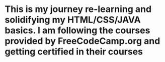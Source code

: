 # This is my journey re-learning and solidifying my HTML/CSS/JAVA basics. I am following the courses provided by FreeCodeCamp.org and getting certified in their courses
